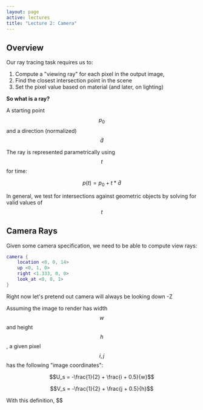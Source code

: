 ```yaml
---
layout: page
active: lectures
title: "Lecture 2: Camera"
---
```


## Overview

Our ray tracing task requires us to:

1. Compute a "viewing ray" for each pixel in the output image,
2. Find the closest intersection point in the scene
3. Set the pixel value based on material (and later, on lighting)

**So what is a ray?**

A starting point $$p_0$$ and a direction (normalized) $$\hat d$$

The ray is represented parametrically using $$t$$ for time:

$$p(t) = p_0 + t * \hat d$$

In general, we test for intersections against geometric objects by solving for valid values of $$t$$

## Camera Rays

Given some camera specification, we need to be able to compute view rays:

```POV-Ray
camera {
    location <0, 0, 14>
    up <0, 1, 0>
    right <1.333, 0, 0>
    look_at <0, 0, 1>
}
```

Right now let's pretend out camera will always be looking down -Z

Assuming the image to render has width $$w$$ and height $$h$$, a given pixel $$i, j$$ has the following "image coordinates":

$$U_s = -\frac{1}{2} + \frac{i + 0.5}{w}$$

$$V_s = -\frac{1}{2} + \frac{j + 0.5}{h}$$

With this definition, $$
